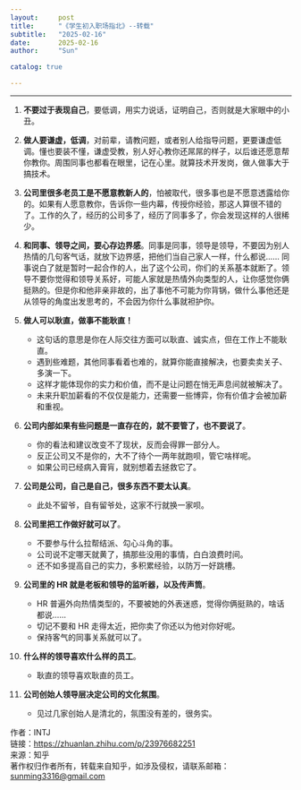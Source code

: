 ```yaml
---
layout:     post
title:      "《学生初入职场指北》--转载"
subtitle:   "2025-02-16"
date:       2025-02-16
author:     "Sun"

catalog: true

---
```

----
1. **不要过于表现自己**，要低调，用实力说话，证明自己，否则就是大家眼中的小丑。

2. **做人要谦虚，低调**，对前辈，请教问题，或者别人给指导问题，更要谦虚低调。懂也要装不懂，谦虚受教，别人好心教你还屌屌的样子，以后谁还愿意帮你教你。周围同事也都看在眼里，记在心里。就算技术开发岗，做人做事大于搞技术。

3. **公司里很多老员工是不愿意教新人的**，怕被取代，很多事也是不愿意透露给你的。如果有人愿意教你，告诉你一些内幕，传授你经验，那这人算很不错的了。工作的久了，经历的公司多了，经历了同事多了，你会发现这样的人很稀少。

4. **和同事、领导之间，要心存边界感**。同事是同事，领导是领导，不要因为别人热情的几句客气话，就放下边界感，把他们当自己家人一样，什么都说…… 同事说白了就是暂时一起合作的人，出了这个公司，你们的关系基本就断了。领导不要你觉得和领导关系好，可能人家就是热情外向类型的人，让你感觉你俩挺熟的。但是你和他非亲非故的，出了事他不可能为你背锅，做什么事他还是从领导的角度出发思考的，不会因为你什么事就袒护你。

5. **做人可以耿直，做事不能耿直！**  
   - 这句话的意思是你在人际交往方面可以耿直、诚实点，但在工作上不能耿直。  
   - 遇到些难题，其他同事看着也难的，就算你能直接解决，也要卖卖关子、多演一下。  
   - 这样才能体现你的实力和价值，而不是让问题在悄无声息间就被解决了。  
   - 未来升职加薪看的不仅仅是能力，还需要一些博弈，你有价值才会被加薪和重视。  

6. **公司内部如果有些问题是一直存在的，就不要管了，也不要说了**。  
   - 你的看法和建议改变不了现状，反而会得罪一部分人。  
   - 反正公司又不是你的，大不了待个一两年就跑呗，管它啥样呢。  
   - 如果公司已经病入膏肓，就别想着去拯救它了。  

7. **公司是公司，自己是自己，很多东西不要太认真**。  
   - 此处不留爷，自有留爷处，这家不行就换一家呗。  

8. **公司里把工作做好就可以了**。  
   - 不要参与什么拉帮结派、勾心斗角的事。  
   - 公司说不定哪天就黄了，搞那些没用的事情，白白浪费时间。  
   - 还不如多提高自己的实力，多积累经验，以防万一好跳槽。  

9. **公司里的 HR 就是老板和领导的监听器，以及传声筒**。  
   - HR 普遍外向热情类型的，不要被她的外表迷惑，觉得你俩挺熟的，啥话都说……  
   - 切记不要和 HR 走得太近，把你卖了你还以为他对你好呢。  
   - 保持客气的同事关系就可以了。  

10. **什么样的领导喜欢什么样的员工**。  
    - 耿直的领导喜欢耿直的员工。  

11. **公司创始人领导层决定公司的文化氛围**。  
    - 见过几家创始人是清北的，氛围没有差的，很务实。  


作者：INTJ  
链接：https://zhuanlan.zhihu.com/p/23976682251  
来源：知乎  
著作权归作者所有，转载来自知乎，如涉及侵权，请联系邮箱：sunming3316@gmail.com
